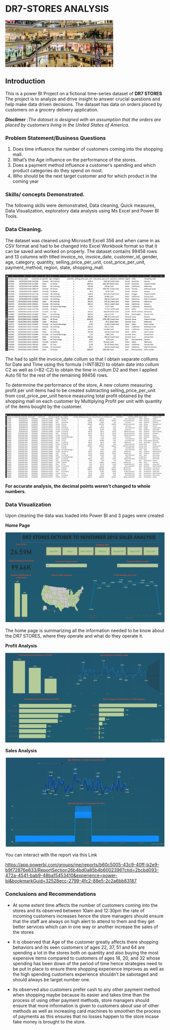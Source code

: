 # **DR7-STORES ANALYSIS**


![](Header_title.png)



## **Introduction**
This is a power BI Project on a fictional time-series dataset of **DR7 STORES** The project is to analyze and drive insight to answer crucial questions and help make data driven decisions.
The dataset has data on orders placed by customers on a grocery delivery application.

**_Disclimer_** :_The dataset is designed with an assumption that the orders are placed by customers living in the United States of America_.

### **Problem Statement/Business Questions**
1.	Does time influence the number of customers coming into the shopping mall.
2.	What’s the Age influence on the performance of the stores.
3.	Does a payment method influence a customer’s spending and which product categories do they spend on most.
4.	Who should be the next target customer and for which product in the coming year

### **Skills/ concepts Demonstrated**.

The following skills were demonstrated, Data cleaning, Quick measures, Data Visualization, exploratory data analysis using Ms Excel and Power BI Tools.

### **Data Cleaning**.

The dataset was cleaned using Microsoft Excell 356 and when came in as CSV format and had to be changed into Excel Workbook format so that it can be saved and worked on properly. The dataset contains 99458 rows and 13 columns with titled invoice_no, invoice_date, customer_id, gender, age, category, quantity, selling_price_per_unit, cost_price_per_unit, payment_method, region, state, shopping_mall.

![](Pre_set.png)

The had to split the invoice_date collum so that I obtain separate colllums for Date and Time using this formula (=INT(B2)) to obtain date into collum C2 as well as (=B2-C2) to obtain the time in collum D2 and then I applied Auto fill for the rest of the remaining 99456 rows. 

To determnine the performance of the store, A new column measuring profit per unit items had to be created subtracting selling_price_per_unit from cost_price_per_unit hence measuring total profit obtained by the shopping mall on each customer by Multiplying Profit per unit with quantity of the items bought by the customer.

![](Post_set.png)


**For accurate analysis, the decimal points weren’t changed to whole numbers**.

### **Data Visualization**

Upon cleaning the data was loaded into Power BI and 3 pages were created

**Home Page**

![](clever_model.png)


The home page is summarizing all the information needed to be know about the DR7 STORES, where they operate and what do they operate it.

**Profit Analysis**


![](Gain_profit.png)


**Sales Analysis**

![](Selling_sales.png)


You can interact with the report via this Link

https://app.powerbi.com/groups/me/reports/b60c5005-43c9-40ff-b2e9-b9f72876e833/ReportSection26b4bd0a85b4b6002396?ctid=2bcbd093-472a-4541-bab9-48ba15453410&experience=power-bi&bookmarkGuid=32528ecc-2799-4fc2-88e5-2c2a6bb83187


### **Conclusions and Recommendations**

- At some extent time affects the number of customers coming into the stores and its observed between 10am and 12:30pm the rate of incoming customers increases hence the store managers should ensure that the staff are always on high alert to attend to them and they get better services which can in one way or another increase the sales of the stores


- It is observed that Age of the customer greatly affects there shopping behaviors and its seen customers of ages 22, 37, 51 and 64 are spending a lot in the stores both on quantity and also buying the most expensive items compared to customers of ages 18, 20, and 32 whose spending has been down of the period of time hence strategies need to be put in place to ensure there shopping experience improves as well as the high spending customers experience shouldn’t be sabotaged and should always be target number one. 


- Its observed also customers prefer cash to any other payment method when shopping maybe because its easier and takes time than the process of using other payment methods, store managers should ensure that more information is given to customers about use of other methods as well as increasing card machines to smoothen the process of payments as this ensures that no losses happen to the store incase fake money is brought to the store.
